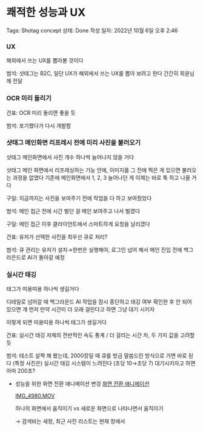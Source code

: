 # 쾌적한 성능과 UX

Tags: Shotag concept
상태: Done
작성 일자: 2022년 10월 6일 오후 2:46

### UX

해외에서 쓰는 UX를 뽑아볼 것이다

범석: 샷태그는 B2C, 일단 UX가 해외에서 쓰는 UX를 뽑아 보려고 한다
간간히 희윤님께 전달

### OCR 미리 돌리기

건표: OCR 미리 돌리면 좋을 듯

범석: 포기했다가 다시 개발함

### 샷태그 메인화면 리프레시 전에 미리 사진을 불러오기

샷태그 메인화면에서 사진 개수 하나씩 늘어나지 않을 거다

샷태그 메인 화면에서 리프레싱하는 기능 안에, 이미지를 그 전에 찍은 게 있으면 불러오는 과정을 없앴다
기존에 메인화면에서 1, 2, 3 늘어나던 게 이제는 바로 툭 하고 나올 거다

구일: 지금까지는 사진을 보여주기 전에 작업을 다 하고 보여줬었다

범석: 메인 접근 전에 시간 벌던 걸 메인 보여주고 나서 벌겠다

구일: 메인 접근 이후 클라이언트에서 스마트하게 요청을 날리겠다

건표: 유저가 선택한 사진을 최우선 큐로 처리?

범석: 큐 관리는 유저가 설치→한번은 실행해야, 로그인 넘어 해서 메인 진입 전에 백그라은드로 AI가 돌아갈 예정

### 실시간 태깅

태그가 띠용띠용 하나씩 생길거다

디테일로 넘어갈 때 백그라운드 AI 작업을 잠시 중단하고 태깅 여부 확인한 후 안 되어 있으면 걔 먼저 
만약 시간이 더 오래 걸린다고 하면 그냥 대기 시키자

이렇게 되면 띠용띠용 하나씩 태그가 생길거다

건표: 실시간 태깅 자체의 전반적인 속도 통계 / 더 걸리는 시간 차, 두 가지 값을 고려할 듯

범석: 테스트 살짝 해 봤는데, 2000장일 때 큐를 방금 말씀드린 방식으로 가면 바로 된다 (특정 사진은)
실시간 태깅 시스템이 느려진다 (초당 10→초당 7)
대기시키자고 하면 아마 200초?

- 성능을 위한 화면 전환 애니메이션 변겅 [화면 전환 애니메이션](https://www.notion.so/be83924f9a854cef867ad79185f8d999)
    
    
    [IMG_4980.MOV](../S&D%205f286d9aeaac44da8016a434fabbee28/S&D%20Task%209104b75c88e940b1aed2f97f26e1ca69/%E1%84%92%E1%85%AA%E1%84%86%E1%85%A7%E1%86%AB%20%E1%84%8C%E1%85%A5%E1%86%AB%E1%84%92%E1%85%AA%E1%86%AB%20%E1%84%8B%E1%85%A2%E1%84%82%E1%85%B5%E1%84%86%E1%85%A6%E1%84%8B%E1%85%B5%E1%84%89%E1%85%A7%E1%86%AB%20be83924f9a854cef867ad79185f8d999/IMG_4980.mov)
    
    하나의 화면에서 움직이기 vs 새로운 화면으로 나타나면서 움직이기
    
    → 검색바는 새창, 최근 사진 리스트는 현재 창에서